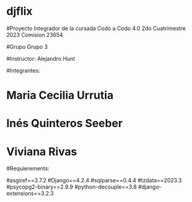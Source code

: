# djflix

#Proyecto Integrador de la cursada Codo a Codo 4.0 2do Cuatrimestre 2023 Comision 23654 

#Grupo Grupo 3

#Instructor: Alejandro Hunt

#Integrantes:

#  Maria Cecilia Urrutia
#  Inés Quinteros Seeber
#  Viviana Rivas

#Requierements:

#asgiref==3.7.2
#Django==4.2.4
#sqlparse==0.4.4
#tzdata==2023.3
#psycopg2-binary==2.9.9
#python-decouple==3.8
#django-extensions==3.2.3

